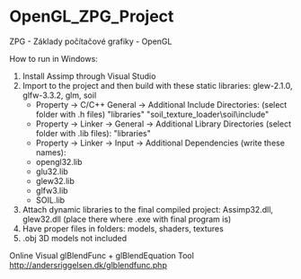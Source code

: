 # OpenGL_ZPG_Project
ZPG - Základy počítačové grafiky - OpenGL

How to run in Windows:
1. Install Assimp through Visual Studio
2. Import to the project and then build with these static libraries: glew-2.1.0, glfw-3.3.2, glm, soil
   * Property -> C/C++ General -> Additional Include Directories:  (select folder with .h files) "libraries\"  "soil_texture_loader\soil\include\"
   * Property -> Linker -> General -> Additional Library Directories (select folder with .lib files): "libraries\" 
   * Property -> Linker -> Input -> Additional Dependencies (write these names): 
   * opengl32.lib
   * glu32.lib
   * glew32.lib
   * glfw3.lib
   * SOIL.lib
4. Attach dynamic libraries to the final compiled project: Assimp32.dll, glew32.dll (place there where .exe with final program is)
5. Have proper files in folders: models, shaders, textures
6. .obj 3D models not included  
  
Online Visual glBlendFunc + glBlendEquation Tool  
http://andersriggelsen.dk/glblendfunc.php  
